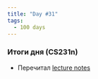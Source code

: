 ```yaml
---
title: "Day #31"
tags:
  - 100 days
---
```


### Итоги дня (CS231n)
* Перечитал [lecture notes](http://cs231n.github.io/)